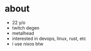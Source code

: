 # about

<a rel="me" href="https://fosstodon.org/@notohh"></a>

- 22 y/o
- twitch degen
- metalhead
- interested in devops, linux, rust, etc
- i use nixos btw
